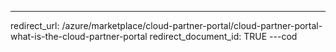 ---
redirect_url: /azure/marketplace/cloud-partner-portal/cloud-partner-portal-what-is-the-cloud-partner-portal
redirect_document_id: TRUE 
---cod
